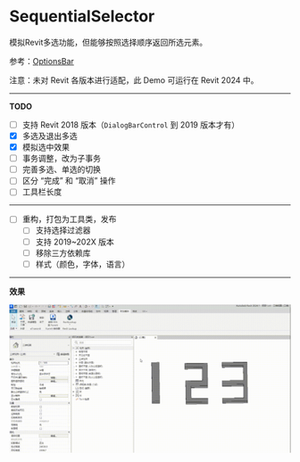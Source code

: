 # SequentialSelector

模拟Revit多选功能，但能够按照选择顺序返回所选元素。

参考：[OptionsBar](https://github.com/atomatiq/OptionsBar)

注意：未对 Revit 各版本进行适配，此 Demo 可运行在 Revit 2024 中。

---

**TODO**

- [ ] 支持 Revit 2018 版本（`DialogBarControl` 到 2019 版本才有）
- [x] 多选及退出多选
- [x] 模拟选中效果
- [ ] 事务调整，改为子事务
- [ ] 完善多选、单选的切换
- [ ] 区分 “完成” 和 “取消” 操作
- [ ] 工具栏长度

---

- [ ] 重构，打包为工具类，发布
  - [ ] 支持选择过滤器
  - [ ] 支持 2019~202X 版本
  - [ ] 移除三方依赖库
  - [ ] 样式（颜色，字体，语言）

---

**效果**

![SequentialSelector](./assets/SequentialSelector.gif)
